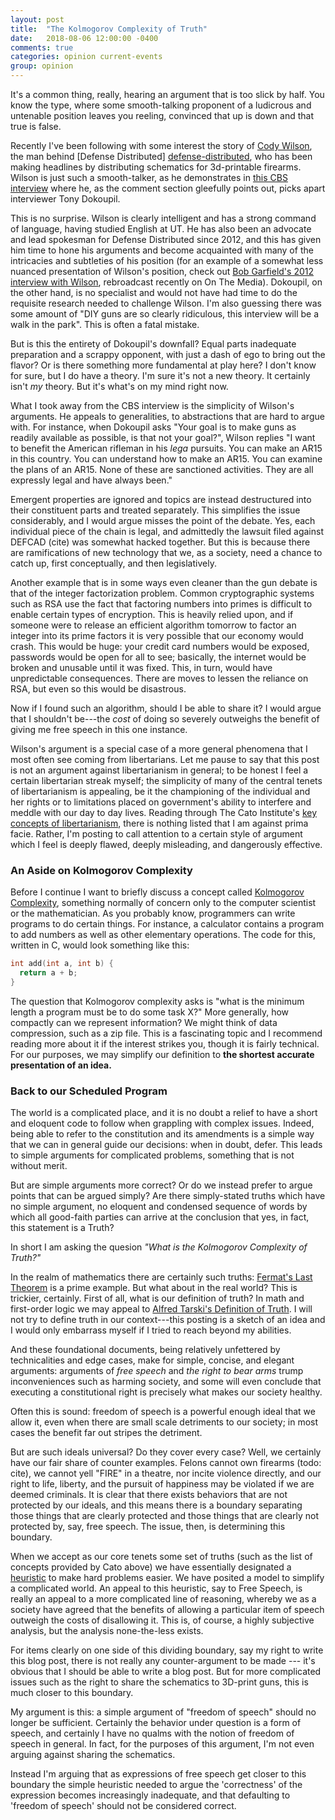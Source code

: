 ```yaml
---
layout: post
title:  "The Kolmogorov Complexity of Truth"
date:   2018-08-06 12:00:00 -0400
comments: true
categories: opinion current-events
group: opinion
---
```


It's a common thing, really, hearing an argument that is too slick by half. You
know the type, where some smooth-talking proponent of a ludicrous and untenable
position leaves you reeling, convinced that up is down and that true is false.

Recently I've been following with some interest the story of [Cody
Wilson][wiki-cody-wilson], the man behind [Defense Distributed]
[defense-distributed], who has been making headlines by distributing schematics
for 3d-printable firearms. Wilson is just such a smooth-talker, as he
demonstrates in [this CBS
interview](https://www.youtube.com/watch?v=KatYW_gN4j8) where he, as the comment
section gleefully points out, picks apart interviewer Tony Dokoupil.

This is no surprise. Wilson is clearly intelligent and has a strong command of
language, having studied English at UT. He has also been an advocate and lead
spokesman for Defense Distributed since 2012, and this has given him time to
hone his arguments and become acquainted with many of the intricacies and
subtleties of his position (for an example of a somewhat less nuanced
presentation of Wilson's position, check out [Bob Garfield's 2012 interview with
Wilson][garfield-wilson-interview], rebroadcast recently on On The Media).
Dokoupil, on the other hand, is no specialist and would not have had time to
do the requisite research needed to challenge Wilson. I'm also guessing there
was some amount of "DIY guns are so clearly ridiculous, this interview will be a
walk in the park". This is often a fatal mistake.

But is this the entirety of Dokoupil's downfall? Equal parts inadequate
preparation and a scrappy opponent, with just a dash of ego to bring out the
flavor? Or is there something more fundamental at play here? I don't know for
sure, but I do have a theory. I'm sure it's not a new theory. It certainly isn't
*my* theory. But it's what's on my mind right now.

What I took away from the CBS interview is the simplicity of Wilson's arguments.
He appeals to generalities, to abstractions that are hard to argue with. For
instance, when Dokoupil asks "Your goal is to make guns as readily available as
possible, is that not your goal?", Wilson replies "I want to benefit the
American rifleman in his *lega* pursuits. You can make an AR15 in this country.
You can understand how to make an AR15. You can examine the plans of an AR15.
None of these are sanctioned activities. They are all expressly legal and have
always been."

Emergent properties are ignored and topics are instead destructured into
their constituent parts and treated separately.  This simplifies the issue
considerably, and I would argue misses the point of the debate. Yes, each
individual piece of the chain is legal, and admittedly the lawsuit filed against
DEFCAD (cite) was somewhat hacked together. But this is because there are
ramifications of new technology that we, as a society, need a chance to catch
up, first conceptually, and then legislatively.

Another example that is in some ways even cleaner than the gun debate is that of
the integer factorization problem. Common cryptographic systems such as RSA use
the fact that factoring numbers into primes is difficult to enable certain types
of encryption. This is heavily relied upon, and if someone were to release an
efficient algorithm tomorrow to factor an integer into its prime factors it is
very possible that our economy would crash. This would be huge: your credit card
numbers would be exposed, passwords would be open for all to see; basically, the
internet would be broken and unusable until it was fixed. This, in turn, would
have unpredictable consequences. There are moves to lessen the reliance on RSA,
but even so this would be disastrous.

Now if I found such an algorithm, should I be able to share it? I would argue
that I shouldn't be---the *cost* of doing so severely outweighs the benefit of
giving me free speech in this one instance.

Wilson's argument is a special case of a more general phenomena that I most
often see coming from libertarians. Let me pause to say that this post is not an
argument against libertarianism in general; to be honest I feel a certain
libertarian streak myself; the simplicity of many of the central tenets of
libertarianism is appealing, be it the championing of the individual and her
rights or to limitations placed on government's ability to interfere and meddle
with our day to day lives. Reading through The Cato Institute's [key concepts of
libertarianism][cato-key-concepts-of-libertarianism], there is nothing listed
that I am against prima facie. Rather, I'm posting to call attention to a
certain style of argument which I feel is deeply flawed, deeply misleading, and
dangerously effective. <!-- TODO: finish... -->

### An Aside on Kolmogorov Complexity
Before I continue I want to briefly discuss a concept called [Kolmogorov
Complexity][kolmogorov-complexity], something normally of concern only to the
computer scientist or the mathematician. As you probably know, programmers can
write programs to do certain things. For instance, a calculator contains a
program to add numbers as well as other elementary operations. The code for
this, written in C, would look something like this:

```C
int add(int a, int b) {
  return a + b;
}
```

The question that Kolmogorov complexity asks is "what is the minimum length a
program must be to do some task X?" More generally, how compactly can we
represent information? We might think of data compression, such as a zip file.
This is a fascinating topic and I recommend reading more about it if the
interest strikes you, though it is fairly technical. For our purposes, we may
simplify our definition to **the shortest accurate presentation of an idea.**

### Back to our Scheduled Program
The world is a complicated place, and it is no doubt a relief to have a short
and eloquent code to follow when grappling with complex issues. Indeed, being
able to refer to the constitution and its amendments is a simple way that we can
in general guide our decisions: when in doubt, defer. This leads to simple
arguments for complicated problems, something that is not without merit.

But are simple arguments more correct? Or do we instead prefer to argue points
that can be argued simply? Are there simply-stated truths which have no simple
argument, no eloquent and condensed sequence of words by which all good-faith
parties can arrive at the conclusion that yes, in fact, this statement is a
Truth?

In short I am asking the quesion *"What is the Kolmogorov Complexity of Truth?"*

In the realm of mathematics there are certainly such truths: [Fermat's Last
Theorem][fermats-last-theorem] is a prime example. But what about in the real
world? This is trickier, certainly. First of all, what is our definition of
truth? In math and first-order logic we may appeal to [Alfred Tarski's
Definition of Truth][tarski-truth]. I will not try to define truth in our
context---this posting is a sketch of an idea and I would only embarrass myself
if I tried to reach beyond my abilities.

And these foundational documents, being relatively unfettered by technicalities
and edge cases, make for simple, concise, and elegant arguments: arguments of
*free speech* and *the right to bear arms* trump inconveniences such as
harming society, and some will even conclude that executing a constitutional
right is precisely what makes our society healthy.

Often this is sound: freedom of speech is a powerful enough ideal that we allow
it, even when there are small scale detriments to our society; in most cases the
benefit far out stripes the detriment.

But are such ideals universal? Do they cover every case? Well, we certainly have
our fair share of counter examples. Felons cannot own firearms (todo: cite), we
cannot yell "FIRE" in a theatre, nor incite violence directly, and our right to
life, liberty, and the pursuit of happiness may be violated if we are deemed
criminals. It is clear that there exists behaviors that are not protected by our
ideals, and this means there is a boundary separating those things that are
clearly protected and those things that are clearly not protected by, say, free
speech. The issue, then, is determining this boundary.

When we accept as our core tenets some set of truths (such as the list of
concepts provided by Cato above) we have essentially designated a
[heuristic][wiki-heuristic] to make hard problems easier. We have posited a
model to simplify a complicated world. An appeal to this heuristic, say to Free
Speech, is really an appeal to a more complicated line of reasoning, whereby we
as a society have agreed that the benefits of allowing a particular item of
speech outweigh the costs of disallowing it. This is, of course, a highly
subjective analysis, but the analysis none-the-less exists.

For items clearly on one side of this dividing boundary, say my right to write
this blog post, there is not really any counter-argument to be made --- it's
obvious that I should be able to write a blog post. But for more complicated
issues such as the right to share the schematics to 3D-print guns, this is much
closer to this boundary.

My argument is this: a simple argument of "freedom of speech" should no longer
be sufficient. Certainly the behavior under question is a form of speech, and
certainly I have no qualms with the notion of freedom of speech in general. In
fact, for the purposes of this argument, I'm not even arguing against sharing
the schematics.

Instead I'm arguing that as expressions of free speech get closer to this
boundary the simple heuristic needed to argue the 'correctness' of the
expression becomes increasingly inadequate, and that defaulting to 'freedom of
speech' should not be considered correct.

[cato-key-concepts-of-libertarianism]: https://www.cato.org/publications/commentary/key-concepts-libertarianism
[four-color-theorem]: https://en.wikipedia.org/wiki/Four_color_theorem
[wiki-heuristic]:https://en.wikipedia.org/wiki/Heuristic
[kolmogorov-complexity]: https://en.wikipedia.org/wiki/Kolmogorov_complexity
[defense-distributed]:https://defdist.org/
[wiki-cody-wilson]:https://en.wikipedia.org/wiki/Cody_Wilson
[garfield-wilson-interview]:https://www.wnycstudios.org/story/battle-over-3-d-guns/
[fermats-last-theorem]:https://en.wikipedia.org/wiki/Fermat%27s_Last_Theorem
[tarski-truth]:https://plato.stanford.edu/entries/tarski-truth/
